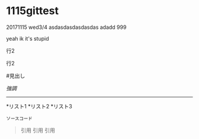 # 1115gittest
20171115 wed3/4
asdasdasdasdasdas
adadd 999

yeah ik it's stupid

行2

行2

#見出し

_強調_

----------------

*リスト1
*リスト2
*リスト3

`ソースコード`

>引用
>引用
>引用
